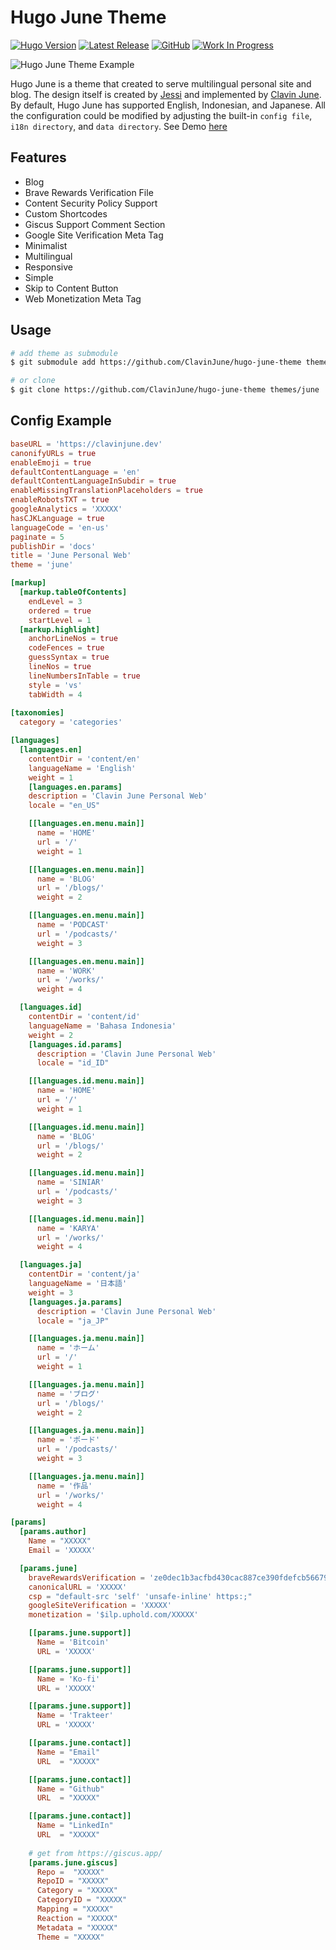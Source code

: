 # Hugo June Theme

[![Hugo Version](https://img.shields.io/static/v1?label=Hugo+Version&message=0.88.1&color=blue&logo=hugo)](https://github.com/gohugoio/hugo/releases/tag/v0.88.1)
[![Latest Release](https://img.shields.io/github/tag/ClavinJune/hugo-june-theme.svg)](https://github.com/ClavinJune/hugo-june-theme/releases/latest)
[![GitHub](https://img.shields.io/github/license/ClavinJune/hugo-june-theme)](https://github.com/ClavinJune/hugo-june-theme/blob/master/LICENSE)
[![Work In Progress](https://img.shields.io/static/v1?label=Work+In+Progress&message=true&color=green&logo=github)](https://github.com/ClavinJune/hugo-june-theme)

![Hugo June Theme Example](https://hugo.ClavinJune.dev/images/example.png)

Hugo June is a theme that created to serve multilingual personal site and blog. The design itself is created by [Jessi](https://munyaaa.github.io/) and implemented by [Clavin June](https://clavinjune.dev). By default, Hugo June has supported English, Indonesian, and Japanese. All the configuration could be modified by adjusting the built-in `config file`, `i18n directory`, and `data directory`. See Demo [here](https://clavinjune.dev)

## Features

- Blog
- Brave Rewards Verification File
- Content Security Policy Support
- Custom Shortcodes
- Giscus Support Comment Section
- Google Site Verification Meta Tag
- Minimalist
- Multilingual
- Responsive
- Simple
- Skip to Content Button
- Web Monetization Meta Tag

## Usage

```bash
# add theme as submodule
$ git submodule add https://github.com/ClavinJune/hugo-june-theme themes/june

# or clone
$ git clone https://github.com/ClavinJune/hugo-june-theme themes/june
```

## Config Example

```toml
baseURL = 'https://clavinjune.dev'
canonifyURLs = true
enableEmoji = true
defaultContentLanguage = 'en'
defaultContentLanguageInSubdir = true
enableMissingTranslationPlaceholders = true
enableRobotsTXT = true
googleAnalytics = 'XXXXX'
hasCJKLanguage = true
languageCode = 'en-us'
paginate = 5
publishDir = 'docs'
title = 'June Personal Web'
theme = 'june'

[markup]
  [markup.tableOfContents]
    endLevel = 3
    ordered = true
    startLevel = 1
  [markup.highlight]
    anchorLineNos = true
    codeFences = true
    guessSyntax = true
    lineNos = true
    lineNumbersInTable = true
    style = 'vs'
    tabWidth = 4
  
[taxonomies]
  category = 'categories'

[languages]
  [languages.en]
    contentDir = 'content/en'
    languageName = 'English'
    weight = 1
    [languages.en.params]
    description = 'Clavin June Personal Web'
    locale = "en_US"

    [[languages.en.menu.main]]
      name = 'HOME'
      url = '/'
      weight = 1

    [[languages.en.menu.main]]
      name = 'BLOG'
      url = '/blogs/'
      weight = 2

    [[languages.en.menu.main]]
      name = 'PODCAST'
      url = '/podcasts/'
      weight = 3

    [[languages.en.menu.main]]
      name = 'WORK'
      url = '/works/'
      weight = 4

  [languages.id]
    contentDir = 'content/id'
    languageName = 'Bahasa Indonesia'
    weight = 2
    [languages.id.params]
      description = 'Clavin June Personal Web'
      locale = "id_ID"

    [[languages.id.menu.main]]
      name = 'HOME'
      url = '/'
      weight = 1

    [[languages.id.menu.main]]
      name = 'BLOG'
      url = '/blogs/'
      weight = 2

    [[languages.id.menu.main]]
      name = 'SINIAR'
      url = '/podcasts/'
      weight = 3

    [[languages.id.menu.main]]
      name = 'KARYA'
      url = '/works/'
      weight = 4

  [languages.ja]
    contentDir = 'content/ja'
    languageName = '日本語'
    weight = 3
    [languages.ja.params]
      description = 'Clavin June Personal Web'
      locale = "ja_JP"

    [[languages.ja.menu.main]]
      name = 'ホーム'
      url = '/'
      weight = 1

    [[languages.ja.menu.main]]
      name = 'ブログ'
      url = '/blogs/'
      weight = 2

    [[languages.ja.menu.main]]
      name = 'ポード'
      url = '/podcasts/'
      weight = 3

    [[languages.ja.menu.main]]
      name = '作品'
      url = '/works/'
      weight = 4

[params]
  [params.author]
    Name = "XXXXX"
    Email = 'XXXXX'

  [params.june]
    braveRewardsVerification = 'ze0dec1b3acfbd430cac887ce390fdefcb56679334fcd39bc49d434660a52e26c'
    canonicalURL = 'XXXXX'
    csp = "default-src 'self' 'unsafe-inline' https:;"
    googleSiteVerification = 'XXXXX'
    monetization = '$ilp.uphold.com/XXXXX'

    [[params.june.support]]
      Name = 'Bitcoin'
      URL = 'XXXXX'

    [[params.june.support]]
      Name = 'Ko-fi'
      URL = 'XXXXX'

    [[params.june.support]]
      Name = 'Trakteer'
      URL = 'XXXXX'

    [[params.june.contact]]
      Name = "Email"
      URL  = "XXXXX"

    [[params.june.contact]]
      Name = "Github"
      URL  = "XXXXX"

    [[params.june.contact]]
      Name = "LinkedIn"
      URL  = "XXXXX"
      
    # get from https://giscus.app/
    [params.june.giscus]
      Repo =  "XXXXX"
      RepoID = "XXXXX"
      Category = "XXXXX"
      CategoryID = "XXXXX"
      Mapping = "XXXXX"
      Reaction = "XXXXX"
      Metadata = "XXXXX"
      Theme = "XXXXX"
```
